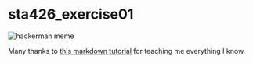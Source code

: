 # sta426_exercise01

![hackerman meme](https://d112y698adiu2z.cloudfront.net/photos/production/software_photos/000/926/278/datas/original.jpg)

Many thanks to [this markdown tutorial](http://markdowntutorial.com/) for teaching me everything I know.
